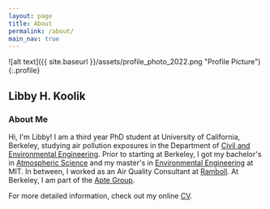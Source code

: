 ```yaml
---
layout: page
title: About
permalink: /about/
main_nav: true
---
```


![alt text]({{ site.baseurl }}/assets/profile_photo_2022.png "Profile Picture"){:.profile}

## Libby H. Koolik

### About Me
Hi, I'm Libby! I am a third year PhD student at University of California, Berkeley, studying air pollution exposures in the Department of [Civil and Environmental Engineering](https://ce.berkeley.edu/). Prior to starting at Berkeley, I got my bachelor's in [Atmospheric Science](https://eapsweb.mit.edu/) and my master's in [Environmental Engineering](https://cee.mit.edu/) at MIT. In between, I worked as an Air Quality Consultant at [Ramboll](https://ramboll.com/services-and-sectors/environment-and-health/air-quality-management). At Berkeley, I am part of the [Apte Group](https://apte.berkeley.edu/). 

For more detailed information, check out my online [CV](https://lkoolik.github.io/CV/).

